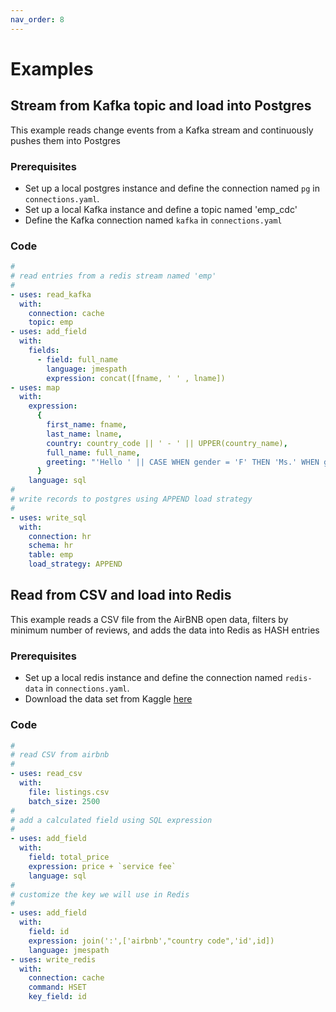 ```yaml
---
nav_order: 8
---
```


# Examples

## Stream from Kafka topic and load into Postgres

This example reads change events from a Kafka stream and continuously pushes them into Postgres

### Prerequisites

- Set up a local postgres instance and define the connection named `pg` in `connections.yaml`.
- Set up a local Kafka instance and define a topic named 'emp_cdc'
- Define the Kafka connection named `kafka` in `connections.yaml`

### Code

```yaml
#
# read entries from a redis stream named 'emp'
#
- uses: read_kafka
  with:
    connection: cache
    topic: emp
- uses: add_field
  with:
    fields:
      - field: full_name
        language: jmespath
        expression: concat([fname, ' ' , lname])
- uses: map
  with:
    expression:
      {
        first_name: fname,
        last_name: lname,
        country: country_code || ' - ' || UPPER(country_name),
        full_name: full_name,
        greeting: "'Hello ' || CASE WHEN gender = 'F' THEN 'Ms.' WHEN gender = 'M' THEN 'Mr.' ELSE 'N/A' END || ' ' || full_name",
      }
    language: sql
#
# write records to postgres using APPEND load strategy
#
- uses: write_sql
  with:
    connection: hr
    schema: hr
    table: emp
    load_strategy: APPEND
```

## Read from CSV and load into Redis

This example reads a CSV file from the AirBNB open data, filters by minimum number of reviews, and adds the data into Redis as HASH entries

### Prerequisites

- Set up a local redis instance and define the connection named `redis-data` in `connections.yaml`.
- Download the data set from Kaggle [here](http://data.insideairbnb.com/united-states/ny/new-york-city/2022-09-07/visualisations/listings.csv)

### Code

```yml
#
# read CSV from airbnb
#
- uses: read_csv
  with:
    file: listings.csv
    batch_size: 2500
#
# add a calculated field using SQL expression
#
- uses: add_field
  with:
    field: total_price
    expression: price + `service fee`
    language: sql
#
# customize the key we will use in Redis
#
- uses: add_field
  with:
    field: id
    expression: join(':',['airbnb',"country code",'id',id])
    language: jmespath
- uses: write_redis
  with:
    connection: cache
    command: HSET
    key_field: id
```
